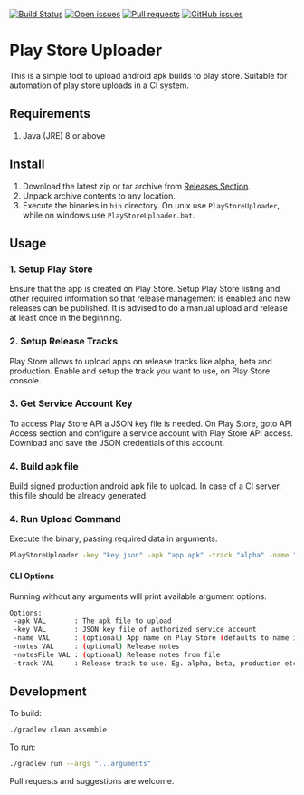 [![Build Status](https://travis-ci.org/codebysd/java-play-store-uploader.svg?branch=master)](https://travis-ci.org/codebysd/java-play-store-uploader)
[![Open issues](https://img.shields.io/github/issues/codebysd/java-play-store-uploader.svg)](https://github.com/codebysd/java-play-store-uploader/issues)
[![Pull requests](https://img.shields.io/github/issues-pr/codebysd/java-play-store-uploader.svg)](https://github.com/codebysd/java-play-store-uploader/pulls)
[![GitHub issues](https://img.shields.io/github/release/codebysd/java-play-store-uploader.svg)](https://github.com/codebysd/java-play-store-uploader/releases)


# Play Store Uploader

This is a simple tool to upload android apk builds to play store. 
Suitable for automation of play store uploads in a CI system.

## Requirements

1. Java (JRE) 8 or above

## Install

1. Download the latest zip or tar archive from [Releases Section](https://github.com/codebysd/java-play-store-uploader/releases).
2. Unpack archive contents to any location.
3. Execute the binaries in `bin` directory. On unix use `PlayStoreUploader`, while on windows use `PlayStoreUploader.bat`.

## Usage

### 1. Setup Play Store

Ensure that the app is created on Play Store. Setup Play Store listing and other required information so that release management is enabled and new releases can be published. It is advised to do a manual upload and release at least once in the beginning.

### 2. Setup Release Tracks

Play Store allows to upload apps on release tracks like alpha, beta and production. Enable and setup the track you want to use, on Play Store console.

### 3. Get Service Account Key

To access Play Store API a JSON key file is needed. On Play Store, goto API Access section and configure a service account with Play Store API access. Download and save the JSON credentials of this account.

### 4. Build apk file

Build signed production android apk file to upload. In case of a CI server, this file should be already generated.

### 4. Run Upload Command

Execute the binary, passing required data in arguments.

```bash
PlayStoreUploader -key "key.json" -apk "app.apk" -track "alpha" -name "myApp" -notes "new release"
```

#### CLI Options

Running without any arguments will print available argument options.

```bash
Options:
 -apk VAL       : The apk file to upload
 -key VAL       : JSON key file of authorized service account
 -name VAL      : (optional) App name on Play Store (defaults to name in apk)
 -notes VAL     : (optional) Release notes
 -notesFile VAL : (optional) Release notes from file
 -track VAL     : Release track to use. Eg. alpha, beta, production etc
 ```

## Development

To build:

```bash
./gradlew clean assemble
```

To run:

```bash
./gradlew run --args "...arguments"
```

Pull requests and suggestions are welcome.
